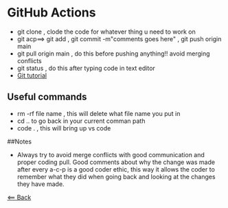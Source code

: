 # GitHub Actions 

- git clone , clode the code for whatever thing u need to work on  
- git acp==> git add , git commit -m"comments goes here" , git push origin main  
- git pull origin main , do this before pushing anything!! avoid merging conflicts  
- git status , do this after typing code in text editor
- [Git tutorial](https://blog.udemy.com/git-tutorial-a-comprehensive-guide/)

## Useful commands

- rm -rf file name , this will delete what file name you put in  
- cd .. to go back in your current comman path  
- code .  , this will bring up vs code

 ##Notes

- Always try to avoid merge conflicts with good communication and proper coding pull. Good comments about why the change was made after every a-c-p is a good coder ethic, this way it allows the coder to remember what they did when going back and looking at the changes they have made.

[<== Back](../README.md)